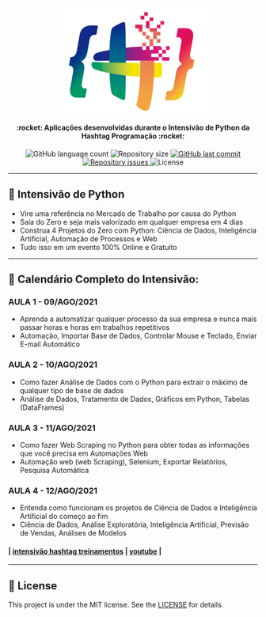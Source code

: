 <h4 align="center">
    <img alt="logo" title="#logo" src="readme/logo-hashtag.png" width="300px"/>
</h4>

<h4 align="center"> 
  :rocket: Aplicações desenvolvidas durante o Intensivão de Python da Hashtag Programação :rocket:
</h4>

<p align="center">
  <img alt="GitHub language count" src="https://img.shields.io/github/languages/count/EliasJuk/Intensivao_Python">	
  <img alt="Repository size" src="https://img.shields.io/github/repo-size/EliasJuk/Intensivao_Python">
	 
  <a href="https://github.com/EliasJuk/Intensivao_Python/commits/master">
    <img alt="GitHub last commit" src="https://img.shields.io/github/last-commit/EliasJuk/Intensivao_Python">
  </a>
  
  <a href="https://github.com/EliasJuk/Intensivao_Python/issues">
    <img alt="Repository issues" src="https://img.shields.io/github/issues/EliasJuk/Intensivao_Python">
  </a>
  
  <img alt="License" src="https://img.shields.io/badge/license-MIT-brightgreen"> 
</p>

---

## :snake: Intensivão de Python

- Vire uma referência no Mercado de Trabalho por causa do Python
- Saia do Zero e seja mais valorizado em qualquer empresa em 4 dias
- Construa 4 Projetos do Zero com Python: Ciência de Dados, Inteligência Artificial, Automação de Processos e Web
- Tudo isso em um evento 100% Online e Gratuito

---

## :calendar: Calendário Completo do Intensivão:

### AULA 1 - 09/AGO/2021
- Aprenda a automatizar qualquer processo da sua empresa e nunca mais passar horas e horas em trabalhos repetitivos
- Automação, Importar Base de Dados, Controlar Mouse e Teclado, Enviar E-mail Automático

### AULA 2 - 10/AGO/2021
- Como fazer Análise de Dados com o Python para extrair o máximo de qualquer tipo de base de dados
- Análise de Dados, Tratamento de Dados, Gráficos em Python, Tabelas (DataFrames)

### AULA 3 - 11/AGO/2021
- Como fazer Web Scraping no Python para obter todas as informações que você precisa em Automações Web
- Automação web (web Scraping), Selenium, Exportar Relatórios, Pesquisa Automática

### AULA 4 - 12/AGO/2021
- Entenda como funcionam os projetos de Ciência de Dados e Inteligência Artificial do começo ao fim
- Ciência de Dados, Análise Exploratória, Inteligência Artificial, Previsão de Vendas, Análises de Modelos

#### | [intensivão hashtag treinamentos](https://pages.hashtagtreinamentos.com/inscricao-intensivao-de-python-org) | [youtube](https://www.youtube.com/channel/UCafFexaRoRylOKdzGBU6Pgg) |

---

## :memo: License

This project is under the MIT license. See the [LICENSE](LICENSE) for details.